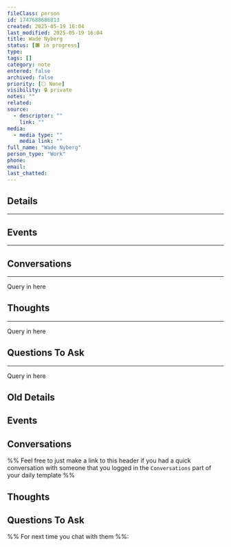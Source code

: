 ```yaml
---
fileClass: person
id: 1747688686813
created: 2025-05-19 16:04
last_modified: 2025-05-19 16:04
title: Wade Nyberg
status: [🟧 in progress]
type: 
tags: []
category: note
entered: false
archived: false
priority: [⚪ None]
visibility: 🔒 private
notes: ""
related: 
source:
  - descriptor: ""
    link: ""
media:
  - media type: ""
    media link: ""
full_name: "Wade Nyberg"
person_type: "Work"
phone: 
email: 
last_chatted:
---
```


## Details
---

## Events
---

## Conversations
---
Query in here

## Thoughts
---
Query in here

## Questions To Ask
---
Query in here

## Old Details
## Events
## Conversations
%% Feel free to just make a link to this header if you had a quick conversation with someone that you logged in the `Conversations` part of your daily template %%
<!-- Deprecated query: #conversation tag being removed. Replace with field:: type = "conversation"
```dataview
table file.link as "Conversation"
from ""
where contains(text, "Nate Kinney") and contains(text, "#Conversations")
sort file.ctime desc
``` -->
## Thoughts
<!-- Deprecated query: #thought tag being removed. Replace with field:: type = "thought"
```dataview
TABLE Created, tags
FROM [[]] AND #thought AND !"Hidden"
SORT Created desc
``` -->
## Questions To Ask
%% For next time you chat with them %%: